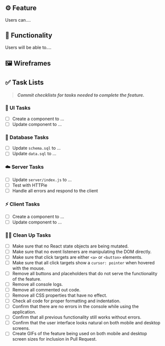 

## ⚙️ Feature

Users can....

## 📐 Functionality

Users will be able to....

## 🖼️ Wireframes


## ✅ Task Lists

> ##### Commit checklists for tasks needed to complete the feature.

### 🎨  UI Tasks

<!-- add as many items as you need -->
<!-- delete this section if not applicable -->

- [ ] Create a component to ...
- [ ] Update component to ...

### 🐘 Database Tasks

<!-- add as many items as you need -->
<!-- delete this section if not applicable -->

- [ ] Update `schema.sql` to ...
- [ ] Update `data.sql` to ...

### ☁️ Server Tasks

<!-- add as many items as you need -->
<!-- delete this section if not applicable -->

- [ ] Update `server/index.js` to ...
- [ ] Test with HTTPie
- [ ] Handle all errors and respond to the client

### ⚡ Client Tasks

<!-- add as many items as you need -->
<!-- delete this section if not applicable -->

- [ ] Create a component to ...
- [ ] Update component to ...

### 🧑‍⚕️ Clean Up Tasks

- [ ] Make sure that no React state objects are being mutated.
- [ ] Make sure that no event listeners are manipulating the DOM directly.
- [ ] Make sure that click targets are either `<a>` or `<button>` elements.
- [ ] Make sure that all click targets show a `cursor: pointer` when hovered with the mouse.
- [ ] Remove all buttons and placeholders that do not serve the functionality of the feature.
- [ ] Remove all console logs.
- [ ] Remove all commented out code.
- [ ] Remove all CSS properties that have no effect.
- [ ] Check all code for proper formatting and indentation.
- [ ] Confirm that there are no errors in the console while using the application.
- [ ] Confirm that all previous functionality still works without errors.
- [ ] Confirm that the user interface looks natural on both mobile and desktop screens.
- [ ] Create GIFs of the feature being used on both mobile and desktop screen sizes for inclusion in Pull Request.
